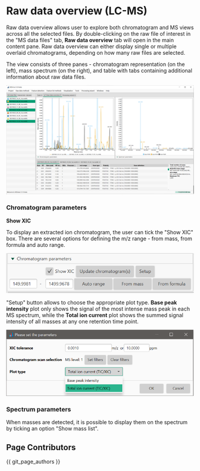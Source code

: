 # **Raw data overview (LC-MS)**

Raw data overview allows user to explore both chromatogram and MS views across all the selected files. By double-clicking on the raw file of interest in the "MS data files" tab, **Raw data overview** tab will open in the main content pane. Raw data overview can either display single or multiple overlaid chromatograms, depending on how many raw files are selected.

The view consists of three panes - chromatogram representation (on the left), mass spectrum (on the right), and table with tabs containing additional information about raw data files.

![Raw data visualizer](raw-data-visualizer.PNG)

### **Chromatogram parameters**

**Show XIC**

To display an extracted ion chromatogram, the user can tick the "Show XIC" box. There are several options for defining the m/z range - from mass, from formula and auto range. 


![Raw data chromatogram](raw-data-chromatogram.PNG)

"Setup" button allows to choose the appropriate plot type. **Base peak intensity** plot only shows the signal of the most intense mass peak in each MS spectrum, while the **Total ion current** plot shows the summed signal intensity of all masses at any one retention time point.

![Raw data chromatogram setup](raw-data-chromatogram-setup.PNG)

### **Spectrum parameters**

When masses are detected, it is possible to display them on the spectrum by ticking an option "Show mass list".

## Page Contributors

{{ git_page_authors }}

